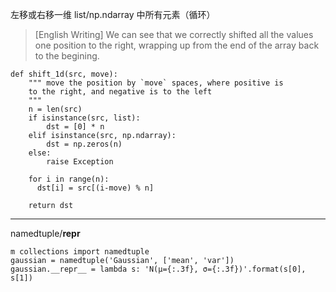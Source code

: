 左移或右移一维 list/np.ndarray 中所有元素（循环）

> [English Writing] We can see that we correctly shifted all the values one position to the right,
wrapping up from the end of the array back to the begining.

```
def shift_1d(src, move):
    """ move the position by `move` spaces, where positive is 
    to the right, and negative is to the left
    """
    n = len(src)
    if isinstance(src, list):
        dst = [0] * n
    elif isinstance(src, np.ndarray):
        dst = np.zeros(n)
    else:
        raise Exception

    for i in range(n):
      dst[i] = src[(i-move) % n]
    
    return dst
```

---
namedtuple/__repr__
```
m collections import namedtuple
gaussian = namedtuple('Gaussian', ['mean', 'var'])
gaussian.__repr__ = lambda s: 'Ν(μ={:.3f}, σ={:.3f})'.format(s[0], s[1])
```
